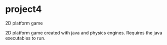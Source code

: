 # project4
 2D platform game 


2D platform game created with java and physics engines. Requires the java executables to run.
